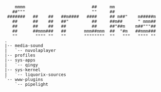 <pre>    mmmm                          ##     mm                  mm                 
   ##"""                          ""     ##                  ##                 
 #######   ##    ##   ##m####   ####     ## m##"    m#####m  ## m##"    m####m  
   ##      ##    ##   ##"         ##     ##m##      " mmm##  ##m##     ##mmmm## 
   ##      ##    ##   ##          ##     ##"##m    m##"""##  ##"##m    ##"""""" 
   ##      ##mmm###   ##       mmm##mmm  ##  "#m   ##mmm###  ##  "#m   "##mmmm# 
   ""       """" ""   ""       """"""""  ""   """   """" ""  ""   """    """""
.
|-- media-sound
|   `-- nuvolaplayer
|-- profiles
|-- sys-apps
|   `-- qingy
|-- sys-kernel
|   `-- liquorix-sources
`-- www-plugins
    `-- pipelight</pre>
